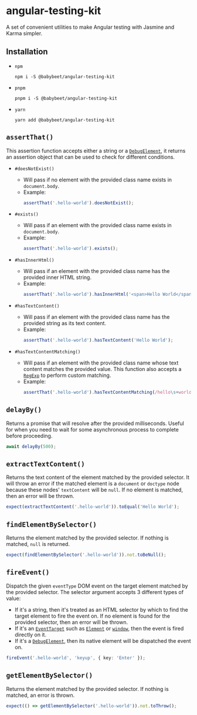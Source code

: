 # angular-testing-kit

A set of convenient utilities to make Angular testing with Jasmine and Karma simpler.

## Installation

- `npm`
  ```
  npm i -S @babybeet/angular-testing-kit
  ```
- `pnpm`
  ```
  pnpm i -S @babybeet/angular-testing-kit
  ```
- `yarn`
  ```
  yarn add @babybeet/angular-testing-kit
  ```

## `assertThat()`

This assertion function accepts either a string or a [`DebugElement`](https://angular.io/api/core/DebugElement), it returns an assertion object that can be used to check for different conditions.

- `#doesNotExist()`

  - Will pass if no element with the provided class name exists in `document.body`.
  - Example:
    ```ts
    assertThat('.hello-world').doesNotExist();
    ```

- `#exists()`

  - Will pass if an element with the provided class name exists in `document.body`.
  - Example:
    ```ts
    assertThat('.hello-world').exists();
    ```

- `#hasInnerHtml()`

  - Will pass if an element with the provided class name has the provided inner HTML string.
  - Example:
    ```ts
    assertThat('.hello-world').hasInnerHtml('<span>Hello World</span>');
    ```

- `#hasTextContent()`

  - Will pass if an element with the provided class name has the provided string as its text content.
  - Example:
    ```ts
    assertThat('.hello-world').hasTextContent('Hello World');
    ```

- `#hasTextContentMatching()`

  - Will pass if an element with the provided class name whose text content matches the provided value. This function also accepts a [`RegExp`](https://developer.mozilla.org/en-US/docs/Web/JavaScript/Reference/Global_Objects/RegExp) to perform custom matching.
  - Example:
    ```ts
    assertThat('.hello-world').hasTextContentMatching(/hello\s+world/i);
    ```

## `delayBy()`

Returns a promise that will resolve after the provided milliseconds. Useful for when you need to wait for some asynchronous process to complete before proceeding.

```ts
await delayBy(500);
```

## `extractTextContent()`

Returns the text content of the element matched by the provided selector. It will throw an error if the matched element
is a `document` or `doctype` node because these nodes' `textContent` will be `null`. If no element is matched, then an error will be thrown.

```ts
expect(extractTextContent('.hello-world')).toEqual('Hello World');
```

## `findElementBySelector()`

Returns the element matched by the provided selector. If nothing is matched, `null` is returned.

```ts
expect(findElementBySelector('.hello-world')).not.toBeNull();
```

## `fireEvent()`

Dispatch the given `eventType` DOM event on the target element matched by the provided selector.
The selector argument accepts 3 different types of value:

- If it's a string, then it's treated as an HTML selector by which to find the target element
  to fire the event on. If no element is found for the provided selector,
  then an error will be thrown.
- If it's an [`EventTarget`](https://developer.mozilla.org/en-US/docs/Web/API/EventTarget) such as [`Element`](https://developer.mozilla.org/en-US/docs/Web/API/Element) or [`window`](https://developer.mozilla.org/en-US/docs/Web/API/Window), then the event is fired directly on it.
- If it's a [`DebugElement`](https://angular.io/api/core/DebugElement), then its native element will be dispatched the event on.

```ts
fireEvent('.hello-world', 'keyup', { key: 'Enter' });
```

## `getElementBySelector()`

Returns the element matched by the provided selector. If nothing is matched, an error is thrown.

```ts
expect(() => getElementBySelector('.hello-world')).not.toThrow();
```
